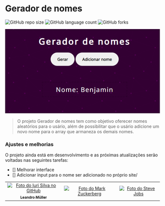 # Gerador de nomes

<!---Esses são exemplos. Veja https://shields.io para outras pessoas ou para personalizar este conjunto de escudos. Você pode querer incluir dependências, status do projeto e informações de licença aqui--->

![GitHub repo size](https://img.shields.io/github/repo-size/iuricode/README-template?style=for-the-badge)
![GitHub language count](https://img.shields.io/github/languages/count/iuricode/README-template?style=for-the-badge)
![GitHub forks](https://img.shields.io/github/forks/iuricode/README-template?style=for-the-badge)

<img src="interface.png" alt="exemplo imagem">

> O projeto Gerador de nomes tem como objetivo oferecer nomes aleatórios para o usário, além de possibilitar que o usário adicione um novo nome para o array que armaneza os demais nomes.

### Ajustes e melhorias

O projeto ainda está em desenvolvimento e as próximas atualizações serão voltadas nas seguintes tarefas:

- [] Melhorar interface
- [] Adicionar input para o nome ser adicionado no próprio site/

<table>
  <tr>
    <td align="center">
      <a href="#">
        <img src="https://avatars.githubusercontent.com/u/75099666?v=4" width="100px;" alt="Foto do Iuri Silva no GitHub"/><br>
        <sub>
          <b>Leandro Müller</b>
        </sub>
      </a>
    </td>
    <td align="center">
      <a href="#">
        <img src="" width="100px;" alt="Foto do Mark Zuckerberg"/><br>
        <sub>
          <b></b>
        </sub>
      </a>
    </td>
    <td align="center">
      <a href="#">
        <img src="" width="100px;" alt="Foto do Steve Jobs"/><br>
        <sub>
          <b></b>
        </sub>
      </a>
    </td>
  </tr>
</table>
